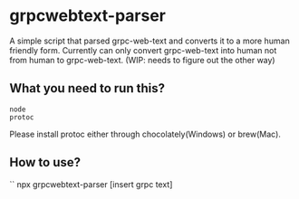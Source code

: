 # grpcwebtext-parser

A simple script that parsed grpc-web-text and converts it to a more human friendly form. Currently can only convert grpc-web-text into human not from human to grpc-web-text. (WIP: needs to figure out the other way)

## What you need to run this?

```
node
protoc
```

Please install protoc either through chocolately(Windows) or brew(Mac).

## How to use?

``
npx grpcwebtext-parser [insert grpc text]

```

```
